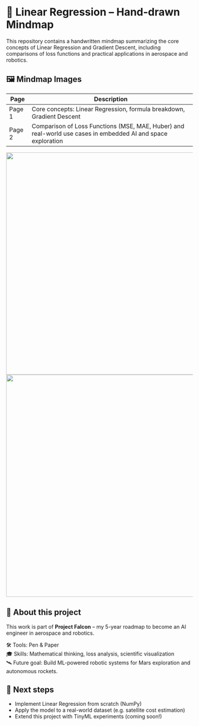 # 🧠 Linear Regression – Hand-drawn Mindmap

This repository contains a handwritten mindmap summarizing the core concepts of Linear Regression and Gradient Descent, including comparisons of loss functions and practical applications in aerospace and robotics.

## 🖼️ Mindmap Images

| Page | Description |
|------|-------------|
| Page 1 | Core concepts: Linear Regression, formula breakdown, Gradient Descent |
| Page 2 | Comparison of Loss Functions (MSE, MAE, Huber) and real-world use cases in embedded AI and space exploration |

<img src="./images/mindmap-page1.jpg" width="600">
<img src="./images/mindmap-page2.jpg" width="600">

## 🚀 About this project

This work is part of **Project Falcon** – my 5-year roadmap to become an AI engineer in aerospace and robotics.

🛠 Tools: Pen & Paper  
🎓 Skills: Mathematical thinking, loss analysis, scientific visualization  
🛰️ Future goal: Build ML-powered robotic systems for Mars exploration and autonomous rockets.

## 📌 Next steps

- Implement Linear Regression from scratch (NumPy)
- Apply the model to a real-world dataset (e.g. satellite cost estimation)
- Extend this project with TinyML experiments (coming soon!)
